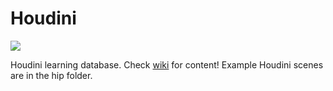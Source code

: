 # Houdini
![](https://c1.staticflickr.com/1/865/26558997907_fbcb313dfc_o.gif)

Houdini learning database. Check [wiki](https://github.com/kiryha/Houdini/wiki) for content!
Example Houdini scenes are in the hip folder.
